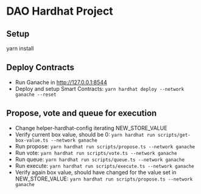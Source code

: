 # DAO Hardhat Project


## Setup
yarn install

## Deploy Contracts
* Run Ganache in http://127.0.0.1:8544
* Deploy and setup Smart Contracts: `yarn hardhat deploy --network ganache --reset`

## Propose, vote and queue for execution
* Change helper-hardhat-config iterating NEW_STORE_VALUE
* Verify current box value, should be 0: `yarn hardhat run scripts/get-box-value.ts --network ganache`
* Run propose: `yarn hardhat run scripts/propose.ts --network ganache`
* Run vote: `yarn hardhat run scripts/vote.ts --network ganache`
* Run queue: `yarn hardhat run scripts/queue.ts --network ganache`
* Run execute: `yarn hardhat run scripts/execute.ts --network ganache`
* Verify again box value, should have changed for the value set in NEW_STORE_VALUE: `yarn hardhat run scripts/propose.ts --network ganache`